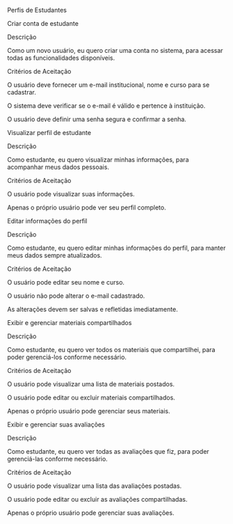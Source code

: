Perfis de Estudantes

Criar conta de estudante

Descrição

Como um novo usuário, eu quero criar uma conta no sistema, para acessar todas as funcionalidades disponíveis.

Critérios de Aceitação

O usuário deve fornecer um e-mail institucional, nome e curso para se cadastrar.

O sistema deve verificar se o e-mail é válido e pertence à instituição.

O usuário deve definir uma senha segura e confirmar a senha.





Visualizar perfil de estudante

Descrição

Como estudante, eu quero visualizar minhas informações, para acompanhar meus dados pessoais.

Critérios de Aceitação

O usuário pode visualizar suas informações.

Apenas o próprio usuário pode ver seu perfil completo.





Editar informações do perfil

Descrição

Como estudante, eu quero editar minhas informações do perfil, para manter meus dados sempre atualizados.

Critérios de Aceitação

O usuário pode editar seu nome e curso.

O usuário não pode alterar o e-mail cadastrado.

As alterações devem ser salvas e refletidas imediatamente.





Exibir e gerenciar materiais compartilhados

Descrição

Como estudante, eu quero ver todos os materiais que compartilhei, para poder gerenciá-los conforme necessário.

Critérios de Aceitação

O usuário pode visualizar uma lista de materiais postados.

O usuário pode editar ou excluir materiais compartilhados.

Apenas o próprio usuário pode gerenciar seus materiais.





Exibir e gerenciar suas avaliações

Descrição

Como estudante, eu quero ver todas as avaliações que fiz, para poder gerenciá-las conforme necessário.

Critérios de Aceitação

O usuário pode visualizar uma lista das avaliações postadas.

O usuário pode editar ou excluir as avaliações compartilhadas.

Apenas o próprio usuário pode gerenciar suas avaliações.





